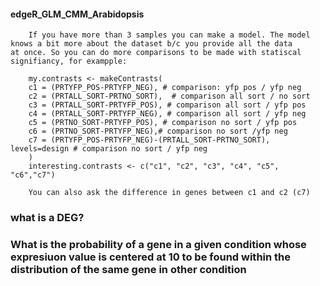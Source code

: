 #### edgeR_GLM_CMM_Arabidopsis

        If you have more than 3 samples you can make a model. The model knows a bit more about the dataset b/c you provide all the data         at once. So you can do more comparisons to be made with statiscal signifiancy, for exampple:

        my.contrasts <- makeContrasts(
        c1 = (PRTYFP_POS-PRTYFP_NEG), # comparison: yfp pos / yfp neg
        c2 = (PRTALL_SORT-PRTNO_SORT),  # comparison all sort / no sort 
        c3 = (PRTALL_SORT-PRTYFP_POS), # comparison all sort / yfp pos
        c4 = (PRTALL_SORT-PRTYFP_NEG), # comparison all sort / yfp neg
        c5 = (PRTNO_SORT-PRTYFP_POS), # comparison no sort / yfp pos
        c6 = (PRTNO_SORT-PRTYFP_NEG),# comparison no sort /yfp neg
        c7 = (PRTYFP_POS-PRTYFP_NEG)-(PRTALL_SORT-PRTNO_SORT), levels=design # comparison no sort / yfp neg
        )
        interesting.contrasts <- c("c1", "c2", "c3", "c4", "c5", "c6","c7")

        You can also ask the difference in genes between c1 and c2 (c7)  

### what is a DEG?
### What is the probability of a gene in a given condition whose expresiuon value is centered at 10 to be found within the distribution of the same gene in other condition 

